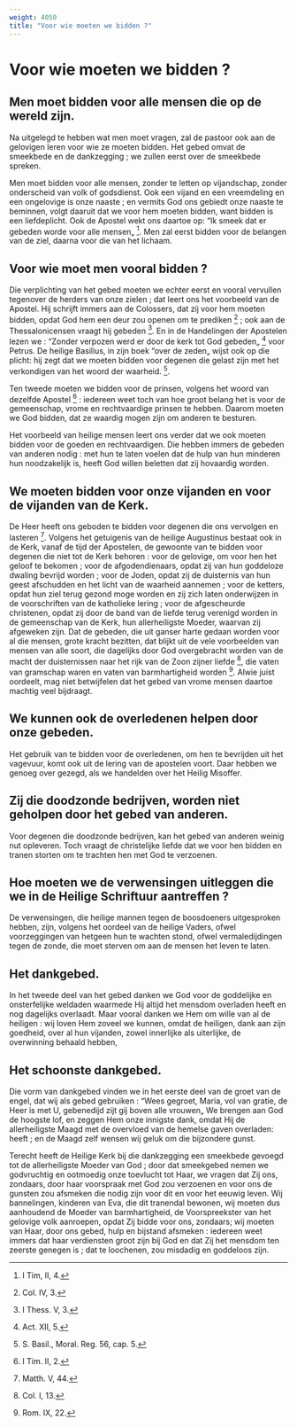 ```yaml
---
weight: 4050
title: "Voor wie moeten we bidden ?"
---
```


# Voor wie moeten we bidden ?

## Men moet bidden voor alle mensen die op de wereld zijn.

Na uitgelegd te hebben wat men moet vragen, zal de pastoor ook aan de gelovigen leren voor wie ze moeten bidden. Het gebed omvat de smeekbede en de dankzegging ; we zullen eerst over de smeekbede spreken.

Men moet bidden voor alle mensen, zonder te letten op vijandschap, zonder onderscheid van volk of godsdienst. Ook een vijand en een vreemdeling en een ongelovige is onze naaste ; en vermits God ons gebiedt onze naaste te beminnen, volgt daaruit dat we voor hem moeten bidden, want bidden is een liefdeplicht.  Ook de Apostel wekt ons daartoe op: “Ik smeek dat er gebeden worde voor alle mensen„ [^587.1]. Men zal eerst bidden voor de belangen van de ziel, daarna voor die van het lichaam.

[^587.1]: I Tim, II, 4.

## Voor wie moet men vooral bidden ?

Die verplichting van het gebed moeten we echter eerst en vooral vervullen tegenover de herders van onze zielen ; dat leert ons het voorbeeld van de Apostel. Hij schrijft immers aan de Colossers, dat zij voor hem moeten bidden, opdat God hem een deur zou openen om te prediken [^588.1] ; ook aan de Thessalonicensen vraagt hij gebeden [^588.2]. En in de Handelingen der Apostelen lezen we : “Zonder verpozen werd er door de kerk tot God gebeden„ [^588.3] voor Petrus. De heilige Basilius, in zijn boek “over de zeden„ wijst ook op die plicht: hij zegt dat we moeten bidden voor degenen die gelast zijn met het verkondigen van het woord der waarheid. [^588.4].

Ten tweede moeten we bidden voor de prinsen, volgens het woord van dezelfde Apostel [^588.5] : iedereen weet toch van hoe groot belang het is voor de gemeenschap, vrome en rechtvaardige prinsen te hebben.  Daarom moeten we God bidden, dat ze waardig mogen zijn om anderen te besturen.

Het voorbeeld van heilige mensen leert ons verder dat we ook moeten bidden voor de goeden en rechtvaardigen. Die hebben immers de gebeden van anderen nodig : met hun te laten voelen dat de hulp van hun minderen hun noodzakelijk is, heeft God willen beletten dat zij hovaardig worden.

## We moeten bidden voor onze vijanden en voor de vijanden van de Kerk.

De Heer heeft ons geboden te bidden voor degenen die ons vervolgen en lasteren [^588.6]. Volgens het getuigenis van de heilige Augustinus bestaat ook in de Kerk, vanaf de tijd der Apostelen, de gewoonte van te bidden voor degenen die niet tot de Kerk behoren : voor de gelovige, om voor hen het geloof te bekomen ; voor de afgodendienaars, opdat zij van hun goddeloze dwaling bevrijd worden ; voor de Joden, opdat zij de duisternis van hun geest afschudden en het licht van de waarheid aannemen ; voor de ketters, opdat hun ziel terug gezond moge worden en zij zich laten onderwijzen in de voorschriften van de katholieke lering ; voor de afgescheurde christenen, opdat zij door de band van de liefde terug verenigd worden in de gemeenschap van de Kerk, hun allerheiligste Moeder, waarvan zij afgeweken zijn. Dat de gebeden, die uit ganser harte gedaan worden voor al die mensen, grote kracht bezitten, dat blijkt uit de vele voorbeelden van mensen van alle soort, die dagelijks door God overgebracht worden van de macht der duisternissen naar het rijk van de Zoon zijner liefde [^589.1], die vaten van gramschap waren en vaten van barmhartigheid worden [^589.2]. Alwie juist oordeelt, mag niet betwijfelen dat het gebed van vrome mensen daartoe machtig veel bijdraagt.

[^588.1]: Col. IV, 3.

[^588.2]: I Thess. V, 3.

[^588.3]: Act. XII, 5.

[^588.4]: S. Basil., Moral. Reg. 56, cap. 5.

[^588.5]: I Tim. II, 2.

[^588.6]: Matth. V, 44.

## We kunnen ook de overledenen helpen door onze gebeden.

Het gebruik van te bidden voor de overledenen, om hen te bevrijden uit het vagevuur, komt ook uit de lering van de apostelen voort. Daar hebben we genoeg over gezegd, als we handelden over het Heilig Misoffer.

## Zij die doodzonde bedrijven, worden niet geholpen door het gebed van anderen.

Voor degenen die doodzonde bedrijven, kan het gebed van anderen weinig nut opleveren. Toch vraagt de christelijke liefde dat we voor hen bidden en tranen storten om te trachten hen met God te verzoenen.

[^589.1]: Col. I, 13.

[^589.2]: Rom. IX, 22.

## Hoe moeten we de verwensingen uitleggen die we in de Heilige Schriftuur aantreffen ?

De verwensingen, die heilige mannen tegen de boosdoeners uitgesproken hebben, zijn, volgens het oordeel van de heilige Vaders, ofwel voorzeggingen van hetgeen hun te wachten stond, ofwel vermaledijdingen tegen de zonde, die moet sterven om aan de mensen het leven te laten.

## Het dankgebed.

In het tweede deel van het gebed danken we God voor de goddelijke en onsterfelijke weldaden waarmede Hij altijd het mensdom overladen heeft en nog dagelijks overlaadt. Maar vooral danken we Hem om wille van al de heiligen : wij loven Hem zoveel we kunnen, omdat de heiligen, dank aan zijn goedheid, over al hun vijanden, zowel innerlijke als uiterlijke, de overwinning behaald hebben,

## Het schoonste dankgebed.

Die vorm van dankgebed vinden we in het eerste deel van de groet van de engel, dat wij als gebed gebruiken : “Wees gegroet, Maria, vol van gratie, de Heer is met U, gebenedijd zijt gij boven alle vrouwen„ We brengen aan God de hoogste lof, en zeggen Hem onze innigste dank, omdat Hij de allerheiligste Maagd met de overvloed van de hemelse gaven overladen: heeft ; en de Maagd zelf wensen wij geluk om die bijzondere gunst.

Terecht heeft de Heilige Kerk bij die dankzegging een smeekbede gevoegd tot de allerheiligste Moeder van God ; door dat smeekgebed nemen we godvruchtig en ootmoedig onze toevlucht tot Haar, we vragen dat Zij ons, zondaars, door haar voorspraak met God zou verzoenen en voor ons de gunsten zou afsmeken die nodig zijn voor dit en voor het eeuwig leven. Wij bannelingen, kinderen van Eva, die dit tranendal bewonen, wij moeten dus aanhoudend de Moeder van barmhartigheid, de Voorspreekster van het gelovige volk aanroepen, opdat Zij bidde voor ons, zondaars; wij moeten van Haar, door ons gebed, hulp en bijstand afsmeken : iedereen weet immers dat haar verdiensten groot zijn bij God en dat Zij het mensdom ten zeerste genegen is ; dat te loochenen, zou misdadig en goddeloos zijn.

